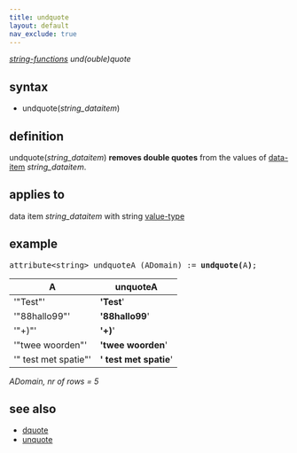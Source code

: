 ```yaml
---
title: undquote
layout: default
nav_exclude: true
---
```

*[string-functions](string-functions) und(ouble)quote*

## syntax

- undquote(*string_dataitem*)

## definition

undquote(*string_dataitem*) **removes double quotes** from the values of [data-item](data-item) *string_dataitem*.

## applies to

data item *string_dataitem* with string [value-type](value-type)

## example

<pre>
attribute&lt;string&gt; undquoteA (ADomain) := <B>undquote(</B>A<B>)</B>;
</pre>

| A                    | **unquoteA**           |
|----------------------|------------------------|
| '"Test"'             | **'Test**'             |
| '"88hallo99"'        | **'88hallo99**'        |
| '"+)"'               | **'+)**'               |
| '"twee woorden"'     | **'twee woorden**'     |
| '" test met spatie"' | **' test met spatie**' |

*ADomain, nr of rows = 5*

## see also

- [dquote](dquote)
- [unquote](unquote)